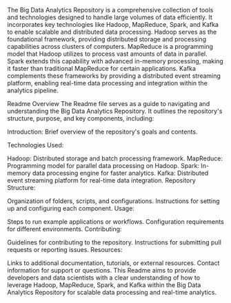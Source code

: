 The Big Data Analytics Repository is a comprehensive collection of tools and technologies designed to handle large volumes of data efficiently. It incorporates key technologies like Hadoop, MapReduce, Spark, and Kafka to enable scalable and distributed data processing. Hadoop serves as the foundational framework, providing distributed storage and processing capabilities across clusters of computers. MapReduce is a programming model that Hadoop utilizes to process vast amounts of data in parallel. Spark extends this capability with advanced in-memory processing, making it faster than traditional MapReduce for certain applications. Kafka complements these frameworks by providing a distributed event streaming platform, enabling real-time data processing and integration within the analytics pipeline.

Readme Overview
The Readme file serves as a guide to navigating and understanding the Big Data Analytics Repository. It outlines the repository's structure, purpose, and key components, including:

Introduction: Brief overview of the repository's goals and contents.

Technologies Used:

Hadoop: Distributed storage and batch processing framework.
MapReduce: Programming model for parallel data processing on Hadoop.
Spark: In-memory data processing engine for faster analytics.
Kafka: Distributed event streaming platform for real-time data integration.
Repository Structure:

Organization of folders, scripts, and configurations.
Instructions for setting up and configuring each component.
Usage:

Steps to run example applications or workflows.
Configuration requirements for different environments.
Contributing:

Guidelines for contributing to the repository.
Instructions for submitting pull requests or reporting issues.
Resources:

Links to additional documentation, tutorials, or external resources.
Contact information for support or questions.
This Readme aims to provide developers and data scientists with a clear understanding of how to leverage Hadoop, MapReduce, Spark, and Kafka within the Big Data Analytics Repository for scalable data processing and real-time analytics.







